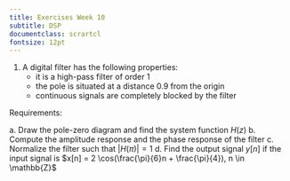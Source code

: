 ```yaml
---
title: Exercises Week 10
subtitle: DSP
documentclass: scrartcl
fontsize: 12pt
---
```


1. A digital filter has the following properties:
    - it is a high-pass filter of order 1
    - the pole is situated at a distance 0.9 from the origin
    - continuous signals are completely blocked by the filter

Requirements:

   a. Draw the pole-zero diagram and find the system function $H(z)$
   b. Compute the amplitude response and the phase response of the filter
   c. Normalize the filter such that $| H(\pi) | = 1$
   d. Find the output signal $y[n]$ if the input signal is $x[n] = 2 \cos(\frac{\pi}{6}n + \frac{\pi}{4}), n \in \mathbb{Z}$
